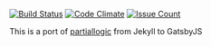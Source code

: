 [![Build Status](https://circleci.com/gh/markholland/partiallogic-gatsbyJS.svg?&style=badge&circle-token=7ca30eb667917a9c5917ca6d0211442d526efe86)](https://circleci.com/gh/markholland/partiallogic-gatsbyJS)
[![Code Climate](https://codeclimate.com/github/markholland/partiallogic-gatsbyJS/badges/gpa.svg)](https://codeclimate.com/github/markholland/partiallogic-gatsbyJS)
[![Issue Count](https://codeclimate.com/github/markholland/partiallogic-gatsbyJS/badges/issue_count.svg)](https://codeclimate.com/github/markholland/partiallogic-gatsbyJS)

This is a port of [partiallogic](https://www.partiallogic.com) from Jekyll to GatsbyJS
